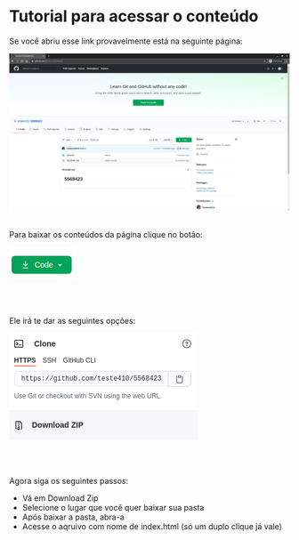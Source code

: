 <h1>Tutorial para acessar o conteúdo</h1>
<p>Se você abriu esse link provavelmente está na seguinte página:</p>
<img src="tutorial/Tela.png" alt="">
<br><br>
<p>Para baixar os conteúdos da página clique no botâo:</p>
<img src="tutorial/btn.png" alt="">

<br><br>
<p>Ele irá te dar as seguintes opções:</p>
<img src="tutorial/te.png" alt="">

<br><br>
<p>Agora siga os seguintes passos:</p>
<ul>
  <li>Vá em Download Zip</li>
  <li>Selecione o lugar que você quer baixar sua pasta</li>
  <li>Após baixar a pasta, abra-a</li>
  <li>Acesse o aqruivo com nome de index.html (só um duplo clique já vale)</li>
</ul>

